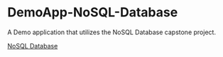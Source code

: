 # DemoApp-NoSQL-Database

A Demo application that utilizes the NoSQL Database capstone project.

[NoSQL Database](https://github.com/Wahbeh-Mohammad/Atypon-NoSQL-Database)
